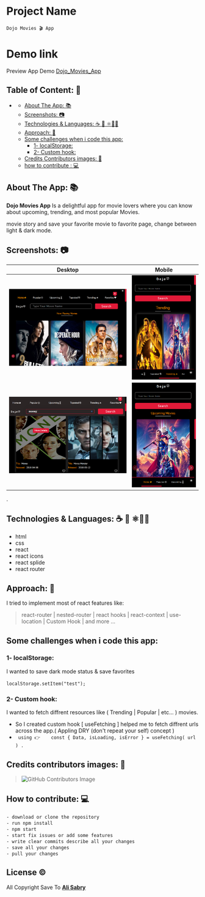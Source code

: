 # Project Name
	Dojo Movies 🎬 App

# Demo link
 Preview App Demo [Dojo_Movies_App](https://dojomovies.netlify.app/)

## Table of Content: 📑
  -
	- [About The App: 📚](#about-the-app-)
	- [Screenshots: 📷](#screenshots-)
	- [Technologies & Languages:  ☕️ 🐍 ⚛️🧪📲](#technologies--languages--️--️)
	- [Approach: 🚶](#approach-)
	- [Some challenges when i code this app:](#some-challenges-when-i-code-this-app)
		- [1- localStorage:](#1--localstorage)
		- [2- Custom hook:](#2--custom-hook)
	- [Credits Contributors images: 📝](#credits-contributors-images-)
	- [how to contribute :  💻](#how-to-contribute--)

## About The App: 📚

**Dojo Movies App** Is a delightful app for movie lovers where you can know about upcoming, trending, and most popular Movies.

movie story and save your favorite movie to favorite page, change between light & dark mode.

## Screenshots: 📷

|  Desktop   | Mobile  |
| ------------- | ---------- |
|  <img src="src/assets/screen_one.png"  alt="screenshot" /> | <img src="src/assets/screen_three.png"  alt="screenshot" />  
|  <img src="src/assets/screen_two.png"  alt="screenshot" />  |  <img src="src/assets/screen_four.png"  alt="screenshot" />

.

## Technologies & Languages:  ☕️ 🐍 ⚛️🧪📲
- html
- css
- react
- react icons
- react splide
- react router


## Approach: 🚶
 I tried to implement most of react features like:
	
> react-router | nested-router | react hooks | react-context | use-location | Custom Hook | and more ...
	

## Some challenges when i code this app:
 
  ### 1- localStorage: 
 
   I wanted to save dark mode status & save favorites 

`localStorage.setItem("test");`


  ### 2- Custom hook:
  I wanted to fetch diffrent resources 			like ( Trending | Popular | etc... ) 		movies.
 - So I created custom hook [ useFetching ] helped me to fetch diffrent urls across the app.( Appling DRY (don't repeat your self) concept )
 - ` using 👉	const { Data, isLoading, isError } = useFetching( url ) .`


## Credits contributors images: 📝

>![GitHub Contributors Image](https://contrib.rocks/image?repo=ali-sabry/inbio-portfolio)

## How to contribute:  💻
	- download or clone the repository
	- run npm install
	- npm start	
	- start fix issues or add some features
	- write clear commits describe all your changes
	- save all your changes 
	- pull your changes



## License ©️

All Copyright Save To   [**Ali Sabry**](https://www.linkedin.com/in/ali-sabry/)
